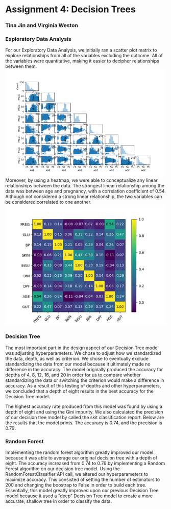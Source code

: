 # Assignment 4: Decision Trees
### Tina Jin and Virginia Weston

### Exploratory Data Analysis 
For our Exploratory Data Analysis, we initially ran a scatter plot matrix to explore relationships from all of the variables excluding the outcome. All of the variables were quantitative, making it easier to decipher relationships between them.
![](/images/Figure_2.png)
Moreover, by using a heatmap, we were able to conceptualize any linear relationships between the data. The strongest linear relationship among the data was between age and pregnancy, with a correlation coefficient of 0.54. Although not considered a strong linear relationship, the two variables can be considered correlated to one another. 
![](/images/Figure_1.png)
### Decision Tree
The most important part in the design aspect of our Decision Tree model was adjusting hyperparameters. We chose to adjust how we standardized the data, depth, as well as criterion. We chose to eventually exclude standardizing the data from our model because it ultimately made no difference in the accuracy. The model originally produced the accuracy for depths of 4, 8, 12, 16, and 20 in order for us to compare whether standardizing the data or switching the criterion would make a difference in accuracy. As a result of this testing of depths and other hyperparameters, we concluded that a depth of eight results in the best accuracy for the Decision Tree model.

The highest accuracy rate produced from this model was found by using a depth of eight and using the Gini impurity. We also calculated the precision of our decision tree model by called the skit classification report. Below are the results that the model prints. The accuracy is 0.74, and the precision is 0.79. 
### Random Forest
Implementing the random forest algorithm greatly improved our model because it was able to average our original decision tree with a depth of eight. The accuracy increased from 0.74 to 0.76 by implementing a Random Forest algorithm on our decision tree model. Using the RandomForestClassifier API call, we altered our hyperparameters to maximize accuracy. This consisted of setting the number of estimators to 200 and changing the boostrap to False in order to build each tree. Essentially, this model greatly improved upon our previous Decision Tree model because it used a “deep” Decision Tree model to create a more accurate, shallow tree in order to classify the data. 
